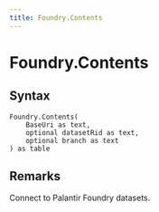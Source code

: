 ```yaml
---
title: Foundry.Contents
---
```


# Foundry.Contents



## Syntax

```powerquery
Foundry.Contents(
    BaseUri as text,
    optional datasetRid as text,
    optional branch as text
) as table
```


## Remarks

Connect to Palantir Foundry datasets.


